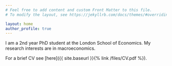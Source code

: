 ```yaml
---
# Feel free to add content and custom Front Matter to this file.
# To modify the layout, see https://jekyllrb.com/docs/themes/#overriding-theme-defaults

layout: home
author_profile: true
---
```


I am a 2nd year PhD student at the London School of Economics. My research interests are in macroeconomics.

For a brief CV see [here]({{ site.baseurl }}{% link /files/CV.pdf %}).
